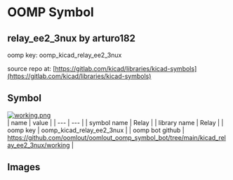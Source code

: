 # OOMP Symbol  
## relay_ee2_3nux  by arturo182  
  
oomp key: oomp_kicad_relay_ee2_3nux  
  
source repo at: [https://gitlab.com/kicad/libraries/kicad-symbols](https://gitlab.com/kicad/libraries/kicad-symbols)  
## Symbol  
  
[![working.png](working_600.png)](working.png)  
| name | value | 
| --- | --- | 
| symbol name | Relay | 
| library name | Relay | 
| oomp key | oomp_kicad_relay_ee2_3nux | 
| oomp bot github | https://github.com/oomlout/oomlout_oomp_symbol_bot/tree/main/kicad_relay_ee2_3nux/working | 
## Images  
